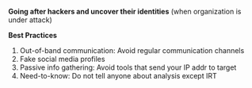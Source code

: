 **Going after hackers and uncover their identities** (when organization is under attack)

**Best Practices**
1) Out-of-band communication: Avoid regular communication channels
2) Fake social media profiles
3) Passive info gathering: Avoid tools that send your IP addr to target
4) Need-to-know: Do not tell anyone about analysis except IRT
